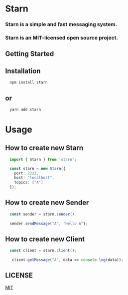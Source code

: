 # Starn 


### Starn is a simple and fast messaging system.


### Starn is an MIT-licensed open source project.


## Getting Started

## Installation

```js
  npm install starn  
```
## or
```js
  yarn add starn
```

# Usage

## How to create new Starn

```ts
  import { Starn } from 'starn';

  const starn = new Starn({
    port: 2222,
    host: "localhost",
    topics: ["A"]
  });

```

## How to create new Sender

```ts
  const sender = starn.sender()
  
  sender.sendMessage("A", "Hello A");
```

## How to create new Client

```ts
  const client = starn.client();
   
   client.getMessage("A", data => console.log(data));
```

## LICENSE

[MIT](https://github.com/joaaobr/starn/blob/main/LICENSE)